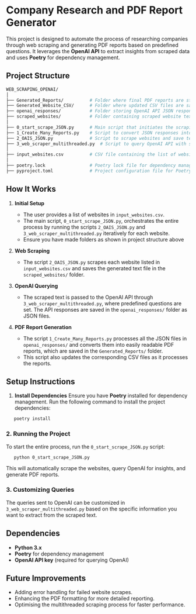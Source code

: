 # Company Research and PDF Report Generator

This project is designed to automate the process of researching companies through web scraping and generating PDF reports based on predefined questions. It leverages the **OpenAI API** to extract insights from scraped data and uses **Poetry** for dependency management.

## Project Structure

```bash
WEB_SCRAPING_OPENAI/
│
├── Generated_Reports/          # Folder where final PDF reports are stored
├── Generated_Website_CSV/      # Folder where updated CSV files are saved
├── openai_responses/           # Folder storing OpenAI API JSON responses
├── scraped_websites/           # Folder containing scraped website text files
│
├── 0_start_scrape_JSON.py      # Main script that initiates the scraping process
├── 1_Create_Many_Reports.py    # Script to convert JSON responses into formatted PDFs
├── 2_OAIS_JSON.py              # Script to scrape websites and save text files
├── 3_web_scraper_multithreaded.py  # Script to query OpenAI API with scraped text
│
├── input_websites.csv          # CSV file containing the list of websites to scrape
│
├── poetry.lock                 # Poetry lock file for dependency management
├── pyproject.toml              # Project configuration file for Poetry
```
## How It Works

1. **Initial Setup**
   - The user provides a list of websites in `input_websites.csv`.
   - The main script, `0_start_scrape_JSON.py`, orchestrates the entire process by running the scripts `2_OAIS_JSON.py` and `3_web_scraper_multithreaded.py` iteratively for each website.
   - Ensure you have made folders as shown in project structure above

2. **Web Scraping**
   - The script `2_OAIS_JSON.py` scrapes each website listed in `input_websites.csv` and saves the generated text file in the `scraped_websites/` folder.

3. **OpenAI Querying**
   - The scraped text is passed to the OpenAI API through `3_web_scraper_multithreaded.py`, where predefined questions are set. The API responses are saved in the `openai_responses/` folder as JSON files.

4. **PDF Report Generation**
   - The script `1_Create_Many_Reports.py` processes all the JSON files in `openai_responses/` and converts them into easily readable PDF reports, which are saved in the `Generated_Reports/` folder.
   - This script also updates the corresponding CSV files as it processes the reports.

## Setup Instructions

1. **Install Dependencies**
   Ensure you have **Poetry** installed for dependency management. Run the following command to install the project dependencies:

```bash
   poetry install
```

### 2. Running the Project
To start the entire process, run the `0_start_scrape_JSON.py` script:

```bash
   python 0_start_scrape_JSON.py
```

This will automatically scrape the websites, query OpenAI for insights, and generate PDF reports.

### 3. Customizing Queries
The queries sent to OpenAI can be customized in `3_web_scraper_multithreaded.py` based on the specific information you want to extract from the scraped text.

## Dependencies

- **Python 3.x**
- **Poetry** for dependency management
- **OpenAI API key** (required for querying OpenAI)

## Future Improvements

- Adding error handling for failed website scrapes.
- Enhancing the PDF formatting for more detailed reporting.
- Optimising the multithreaded scraping process for faster performance.



